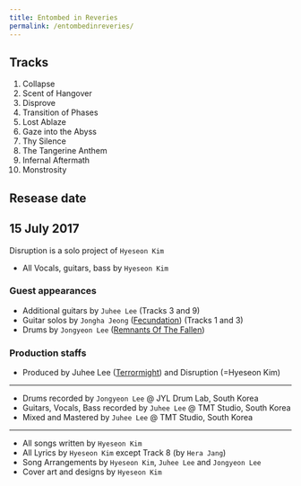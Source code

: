 ```yaml
---
title: Entombed in Reveries
permalink: /entombedinreveries/
---
```


## Tracks 
1. Collapse
2. Scent of Hangover
3. Disprove
4. Transition of Phases
5. Lost Ablaze
6. Gaze into the Abyss
7. Thy Silence
8. The Tangerine Anthem
9. Infernal Aftermath
10. Monstrosity

## Resease date
15 July 2017
---
Disruption is a solo project of `Hyeseon Kim`

- All Vocals, guitars, bass by `Hyeseon Kim`

### Guest appearances
- Additional guitars by `Juhee Lee` (Tracks 3 and 9)
- Guitar solos by `Jongha Jeong` ([Fecundation](https://www.metal-archives.com/bands/Fecundation/3540394170)) (Tracks 1 and 3)
- Drums by `Jongyeon Lee` ([Remnants Of The Fallen](https://www.metal-archives.com/bands/Remnants_of_the_Fallen/3540331909))

### Production staffs
- Produced by Juhee Lee ([Terrormight](https://www.metal-archives.com/bands/Terrormight/3540290935)) and Disruption (=Hyeseon Kim)
---
- Drums recorded by `Jongyeon Lee` @ JYL Drum Lab, South Korea
- Guitars, Vocals, Bass recorded by `Juhee Lee` @ TMT Studio, South Korea
- Mixed and Mastered by `Juhee Lee` @ TMT Studio, South Korea
---
- All songs written by `Hyeseon Kim`
- All Lyrics by `Hyeseon Kim` except Track 8 (by `Hera Jang`)
- Song Arrangements by `Hyeseon Kim`, `Juhee Lee` and `Jongyeon Lee`
- Cover art and designs by `Hyeseon Kim`
